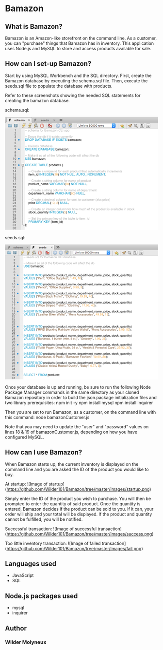 # Bamazon
## What is Bamazon?
Bamazon is an Amazon-like storefront on the command line. As a customer, you can "purchase" things that Bamazon has in inventory. This application uses Node.js and MySQL to store and access products available for sale.

## How can I set-up Bamazon?
Start by using MySQL Workbench and the SQL directory. First, create the Bamazon database by executing the schema.sql file. Then, execute the seeds.sql file to populate the database with products.

Refer to these screenshots showing the needed SQL statements for creating the bamazon database.

schema.sql:

![Image of schema.sql](Images/schema.png)

seeds.sql:

![Image of seeds.sql](Images/seeds.png)

Once your database is up and running, be sure to run the following Node Package Manager commands in the same directory as your cloned Bamazon repository in order to build the json.package initialization files and two library prerequisites:
    npm init -y
    npm install mysql
    npm install inquirer

Then you are set to run Bamazon, as a customer, on the command line with this command:
    node bamazonCustomer.js
    
Note that you may need to update the "user" and "password" values on lines 18 & 19 of bamazonCustomer.js, depending on how you have configured MySQL.
    
## How can I use Bamazon?
When Bamazon starts up, the current inventory is displayed on the command line and you are asked the ID of the product you would like to buy.

At startup:
![Image of startup]
(https://github.com/Wilder101/Bamazon/tree/master/Images/startup.png)

Simply enter the ID of the product you wish to purchase. You will then be prompted to enter the quantity of said product. Once the quantity is entered, Bamazon decides if the product can be sold to you. If it can, your order will ship and your total will be displayed. If the product and quantity cannot be fulfilled, you will be notified.

Successful transaction:
![Image of successful transaction]
(https://github.com/Wilder101/Bamazon/tree/master/Images/success.png)

Too little inventory transaction:
![Image of failed transaction]
(https://github.com/Wilder101/Bamazon/tree/master/Images/fail.png)

## Languages used
* JavaScript
* SQL

## Node.js packages used
* mysql
* inquirer

## Author
### Wilder Molyneux
